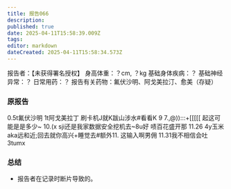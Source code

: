 ```yaml
---
title: 报告066
description: 
published: true
date: 2025-04-11T15:58:39.009Z
tags: 
editor: markdown
dateCreated: 2025-04-11T15:58:34.573Z
---
```


报告者：【未获得署名授权】
身高体重：？cm, ？kg
基础身体疾病：？
基础神经异常：？
日常用药：？
报告有关药物：氟伏沙明、阿戈美拉汀、愈美（存疑）

### 原报告
0.5t氟伏沙明
1t阿戈美拉丁
刷卡机J就K跋山涉水#看看K
9
7.,@)):::+[[[[[
起这可能是是多少~
10.(x
sji还是我家数据安全挖机去~8u好
啧百花盛开那
11.26
4y玉米
aka远和近;回去就你高兴+睡觉去#额外11.
这输入啊男佣
11.31我不相信会吐
3tumx

### 总结
- 报告者在记录时断片导致的。
